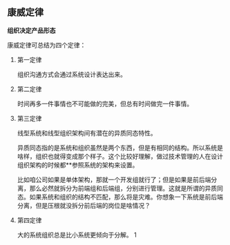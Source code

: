 ## 康威定律

**组织决定产品形态**


康威定律可总结为四个定律：

1. 第一定律

    组织沟通方式会通过系统设计表达出来。


2. 第二定律

    时间再多一件事情也不可能做的完美，但总有时间做完一件事情。

3. 第三定律

    线型系统和线型组织架构间有潜在的异质同态特性。

    异质同态指的是系统和组织虽然是两个东西，但是有相同的结构。所以系统是啥样，组织也就得变成那个样子。这个比较好理解，做过技术管理的人在设计组织架构的时候都**参照系统的架构来设置。

    比如咱公司如果是单体架构，那就一个开发组就行了；但是如果是前后端分离，那么必然就拆分为前端组和后端组，分别进行管理。这就是所谓的异质同态。如果系统和组织的结构不匹配，那么将是灾难。你想象一下系统是前后端分离，但是压根就没拆分前后端的岗位是啥情况？


4. 第四定律

    大的系统组织总是比小系统更倾向于分解。 1

